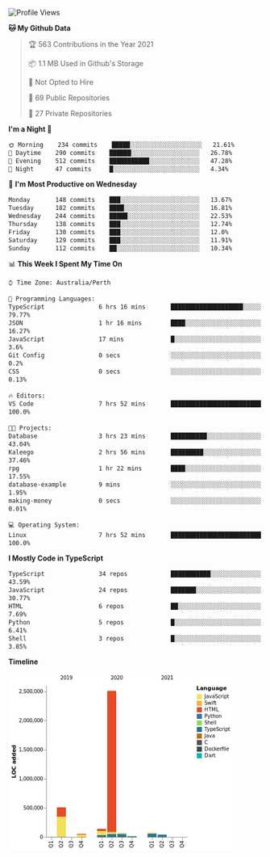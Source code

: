 <!--START_SECTION:waka-->
![Profile Views](http://img.shields.io/badge/Profile%20Views-0-blue)

**🐱 My Github Data** 

> 🏆 563 Contributions in the Year 2021
 > 
> 📦 1.1 MB Used in Github's Storage 
 > 
> 🚫 Not Opted to Hire
 > 
> 📜 69 Public Repositories 
 > 
> 🔑 27 Private Repositories  
 > 
**I'm a Night 🦉** 

```text
🌞 Morning    234 commits    █████░░░░░░░░░░░░░░░░░░░░   21.61% 
🌆 Daytime    290 commits    ██████░░░░░░░░░░░░░░░░░░░   26.78% 
🌃 Evening    512 commits    ███████████░░░░░░░░░░░░░░   47.28% 
🌙 Night      47 commits     █░░░░░░░░░░░░░░░░░░░░░░░░   4.34%

```
📅 **I'm Most Productive on Wednesday** 

```text
Monday       148 commits    ███░░░░░░░░░░░░░░░░░░░░░░   13.67% 
Tuesday      182 commits    ████░░░░░░░░░░░░░░░░░░░░░   16.81% 
Wednesday    244 commits    █████░░░░░░░░░░░░░░░░░░░░   22.53% 
Thursday     138 commits    ███░░░░░░░░░░░░░░░░░░░░░░   12.74% 
Friday       130 commits    ███░░░░░░░░░░░░░░░░░░░░░░   12.0% 
Saturday     129 commits    ███░░░░░░░░░░░░░░░░░░░░░░   11.91% 
Sunday       112 commits    ██░░░░░░░░░░░░░░░░░░░░░░░   10.34%

```


📊 **This Week I Spent My Time On** 

```text
⌚︎ Time Zone: Australia/Perth

💬 Programming Languages: 
TypeScript               6 hrs 16 mins       ████████████████████░░░░░   79.77% 
JSON                     1 hr 16 mins        ████░░░░░░░░░░░░░░░░░░░░░   16.27% 
JavaScript               17 mins             █░░░░░░░░░░░░░░░░░░░░░░░░   3.6% 
Git Config               0 secs              ░░░░░░░░░░░░░░░░░░░░░░░░░   0.2% 
CSS                      0 secs              ░░░░░░░░░░░░░░░░░░░░░░░░░   0.13%

🔥 Editors: 
VS Code                  7 hrs 52 mins       █████████████████████████   100.0%

🐱‍💻 Projects: 
Database                 3 hrs 23 mins       ██████████░░░░░░░░░░░░░░░   43.04% 
Kaleego                  2 hrs 56 mins       █████████░░░░░░░░░░░░░░░░   37.46% 
rpg                      1 hr 22 mins        ████░░░░░░░░░░░░░░░░░░░░░   17.55% 
database-example         9 mins              ░░░░░░░░░░░░░░░░░░░░░░░░░   1.95% 
making-money             0 secs              ░░░░░░░░░░░░░░░░░░░░░░░░░   0.01%

💻 Operating System: 
Linux                    7 hrs 52 mins       █████████████████████████   100.0%

```

**I Mostly Code in TypeScript** 

```text
TypeScript               34 repos            ███████████░░░░░░░░░░░░░░   43.59% 
JavaScript               24 repos            ███████░░░░░░░░░░░░░░░░░░   30.77% 
HTML                     6 repos             ██░░░░░░░░░░░░░░░░░░░░░░░   7.69% 
Python                   5 repos             █░░░░░░░░░░░░░░░░░░░░░░░░   6.41% 
Shell                    3 repos             █░░░░░░░░░░░░░░░░░░░░░░░░   3.85%

```


**Timeline**

![Chart not found](https://raw.githubusercontent.com/NWylynko/NWylynko/main/charts/bar_graph.png) 


<!--END_SECTION:waka-->
